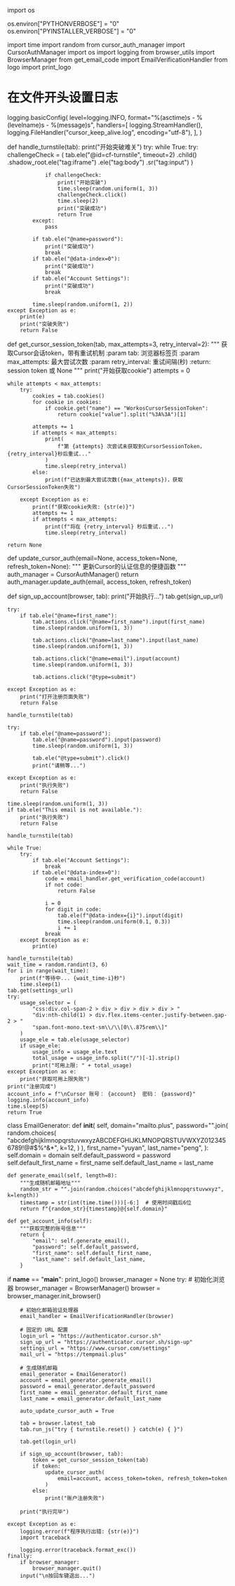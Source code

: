 import os

os.environ["PYTHONVERBOSE"] = "0"
os.environ["PYINSTALLER_VERBOSE"] = "0"

import time
import random
from cursor_auth_manager import CursorAuthManager
import os
import logging
from browser_utils import BrowserManager
from get_email_code import EmailVerificationHandler
from logo import print_logo

# 在文件开头设置日志
logging.basicConfig(
    level=logging.INFO,
    format="%(asctime)s - %(levelname)s - %(message)s",
    handlers=[
        logging.StreamHandler(),
        logging.FileHandler("cursor_keep_alive.log", encoding="utf-8"),
    ],
)


def handle_turnstile(tab):
    print("开始突破难关")
    try:
        while True:
            try:
                challengeCheck = (
                    tab.ele("@id=cf-turnstile", timeout=2)
                    .child()
                    .shadow_root.ele("tag:iframe")
                    .ele("tag:body")
                    .sr("tag:input")
                )

                if challengeCheck:
                    print("开始突破")
                    time.sleep(random.uniform(1, 3))
                    challengeCheck.click()
                    time.sleep(2)
                    print("突破成功")
                    return True
            except:
                pass

            if tab.ele("@name=password"):
                print("突破成功")
                break
            if tab.ele("@data-index=0"):
                print("突破成功")
                break
            if tab.ele("Account Settings"):
                print("突破成功")
                break

            time.sleep(random.uniform(1, 2))
    except Exception as e:
        print(e)
        print("突破失败")
        return False


def get_cursor_session_token(tab, max_attempts=3, retry_interval=2):
    """
    获取Cursor会话token，带有重试机制
    :param tab: 浏览器标签页
    :param max_attempts: 最大尝试次数
    :param retry_interval: 重试间隔(秒)
    :return: session token 或 None
    """
    print("开始获取cookie")
    attempts = 0

    while attempts < max_attempts:
        try:
            cookies = tab.cookies()
            for cookie in cookies:
                if cookie.get("name") == "WorkosCursorSessionToken":
                    return cookie["value"].split("%3A%3A")[1]

            attempts += 1
            if attempts < max_attempts:
                print(
                    f"第 {attempts} 次尝试未获取到CursorSessionToken，{retry_interval}秒后重试..."
                )
                time.sleep(retry_interval)
            else:
                print(f"已达到最大尝试次数({max_attempts})，获取CursorSessionToken失败")

        except Exception as e:
            print(f"获取cookie失败: {str(e)}")
            attempts += 1
            if attempts < max_attempts:
                print(f"将在 {retry_interval} 秒后重试...")
                time.sleep(retry_interval)

    return None


def update_cursor_auth(email=None, access_token=None, refresh_token=None):
    """
    更新Cursor的认证信息的便捷函数
    """
    auth_manager = CursorAuthManager()
    return auth_manager.update_auth(email, access_token, refresh_token)


def sign_up_account(browser, tab):
    print("开始执行...")
    tab.get(sign_up_url)

    try:
        if tab.ele("@name=first_name"):
            tab.actions.click("@name=first_name").input(first_name)
            time.sleep(random.uniform(1, 3))

            tab.actions.click("@name=last_name").input(last_name)
            time.sleep(random.uniform(1, 3))

            tab.actions.click("@name=email").input(account)
            time.sleep(random.uniform(1, 3))

            tab.actions.click("@type=submit")

    except Exception as e:
        print("打开注册页面失败")
        return False

    handle_turnstile(tab)

    try:
        if tab.ele("@name=password"):
            tab.ele("@name=password").input(password)
            time.sleep(random.uniform(1, 3))

            tab.ele("@type=submit").click()
            print("请稍等...")

    except Exception as e:
        print("执行失败")
        return False

    time.sleep(random.uniform(1, 3))
    if tab.ele("This email is not available."):
        print("执行失败")
        return False

    handle_turnstile(tab)

    while True:
        try:
            if tab.ele("Account Settings"):
                break
            if tab.ele("@data-index=0"):
                code = email_handler.get_verification_code(account)
                if not code:
                    return False

                i = 0
                for digit in code:
                    tab.ele(f"@data-index={i}").input(digit)
                    time.sleep(random.uniform(0.1, 0.3))
                    i += 1
                break
        except Exception as e:
            print(e)

    handle_turnstile(tab)
    wait_time = random.randint(3, 6)
    for i in range(wait_time):
        print(f"等待中... {wait_time-i}秒")
        time.sleep(1)
    tab.get(settings_url)
    try:
        usage_selector = (
            "css:div.col-span-2 > div > div > div > div > "
            "div:nth-child(1) > div.flex.items-center.justify-between.gap-2 > "
            "span.font-mono.text-sm\\/\\[0\\.875rem\\]"
        )
        usage_ele = tab.ele(usage_selector)
        if usage_ele:
            usage_info = usage_ele.text
            total_usage = usage_info.split("/")[-1].strip()
            print("可用上限: " + total_usage)
    except Exception as e:
        print("获取可用上限失败")
    print("注册完成")
    account_info = f"\nCursor 账号： {account}  密码： {password}"
    logging.info(account_info)
    time.sleep(5)
    return True


class EmailGenerator:
    def __init__(
        self,
        domain="mailto.plus",
        password="".join(
            random.choices(
                "abcdefghijklmnopqrstuvwxyzABCDEFGHIJKLMNOPQRSTUVWXYZ0123456789!@#$%^&*",
                k=12,
            )
        ),
        first_name="yuyan",
        last_name="peng",
    ):
        self.domain = domain
        self.default_password = password
        self.default_first_name = first_name
        self.default_last_name = last_name

    def generate_email(self, length=8):
        """生成随机邮箱地址"""
        random_str = "".join(random.choices("abcdefghijklmnopqrstuvwxyz", k=length))
        timestamp = str(int(time.time()))[-6:]  # 使用时间戳后6位
        return f"{random_str}{timestamp}@{self.domain}"

    def get_account_info(self):
        """获取完整的账号信息"""
        return {
            "email": self.generate_email(),
            "password": self.default_password,
            "first_name": self.default_first_name,
            "last_name": self.default_last_name,
        }


if __name__ == "__main__":
    print_logo()
    browser_manager = None
    try:
        # 初始化浏览器
        browser_manager = BrowserManager()
        browser = browser_manager.init_browser()

        # 初始化邮箱验证处理器
        email_handler = EmailVerificationHandler(browser)

        # 固定的 URL 配置
        login_url = "https://authenticator.cursor.sh"
        sign_up_url = "https://authenticator.cursor.sh/sign-up"
        settings_url = "https://www.cursor.com/settings"
        mail_url = "https://tempmail.plus"

        # 生成随机邮箱
        email_generator = EmailGenerator()
        account = email_generator.generate_email()
        password = email_generator.default_password
        first_name = email_generator.default_first_name
        last_name = email_generator.default_last_name

        auto_update_cursor_auth = True

        tab = browser.latest_tab
        tab.run_js("try { turnstile.reset() } catch(e) { }")

        tab.get(login_url)

        if sign_up_account(browser, tab):
            token = get_cursor_session_token(tab)
            if token:
                update_cursor_auth(
                    email=account, access_token=token, refresh_token=token
                )
            else:
                print("账户注册失败")

        print("执行完毕")

    except Exception as e:
        logging.error(f"程序执行出错: {str(e)}")
        import traceback

        logging.error(traceback.format_exc())
    finally:
        if browser_manager:
            browser_manager.quit()
        input("\n按回车键退出...")
